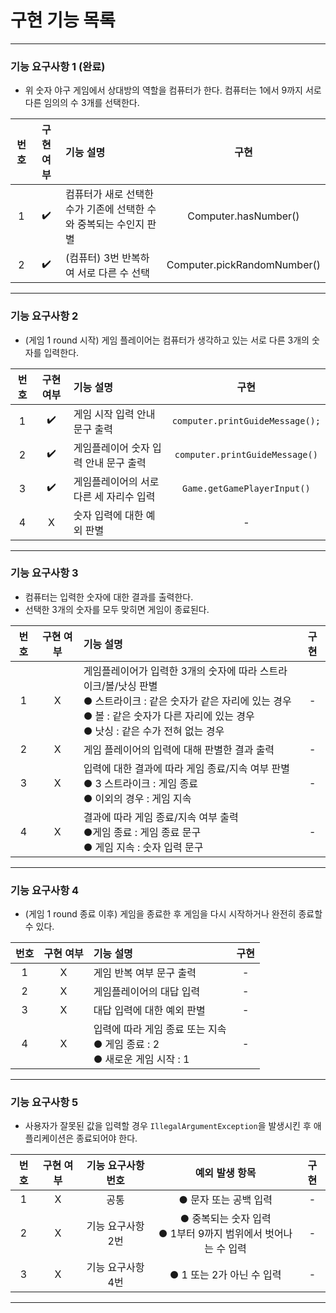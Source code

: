 # 구현 기능 목록

***
### 기능 요구사항 1 (완료)
- 위 숫자 야구 게임에서 상대방의 역할을 컴퓨터가 한다. 컴퓨터는 1에서 9까지 서로 다른 임의의 수 3개를 선택한다.

| 번호  | 구현 여부 | 기능 설명                                 |             구현              |
|:---:|:-----:|:--------------------------------------|:---------------------------:|
|  1  |  ✔️️  | 컴퓨터가 새로 선택한 수가 기존에 선택한 수와 중복되는 수인지 판별 |    Computer.hasNumber()     |
|  2  |  ✔️   | (컴퓨터) 3번 반복하여 서로 다른 수 선택              | Computer.pickRandomNumber() |
***

### 기능 요구사항 2
- (게임 1 round 시작) 게임 플레이어는 컴퓨터가 생각하고 있는 서로 다른 3개의 숫자를 입력한다.

| 번호  | 구현 여부 | 기능 설명                  |                 구현                 |
|:---:|:-----:|:-----------------------|:----------------------------------:|
|  1  |  ✔️   | 게임 시작 입력 안내 문구 출력      |             ```computer.printGuideMessage();```              |
|  2  |  ✔️   | 게임플레이어 숫자 입력 안내 문구 출력  | ```computer.printGuideMessage()``` |
|  3  |  ✔️   | 게임플레이어의 서로 다른 세 자리수 입력 |  ```Game.getGamePlayerInput()```   |
|  4  |   X   | 숫자 입력에 대한 예외 판별        |                 -                  |
***

### 기능 요구사항 3
- 컴퓨터는 입력한 숫자에 대한 결과를 출력한다.
- 선택한 3개의 숫자를 모두 맞히면 게임이 종료된다.

| 번호  | 구현 여부 | 기능 설명                                                                                                                          | 구현  |
|:---:|:-----:|:-------------------------------------------------------------------------------------------------------------------------------|:---:|
|  1  |  X  | 게임플레이어가 입력한 3개의 숫자에 따라 스트라이크/볼/낫싱 판별<br/>● 스트라이크 : 같은 숫자가 같은 자리에 있는 경우<br/>● 볼 : 같은 숫자가 다른 자리에 있는 경우<br/>● 낫싱 : 같은 수가 전혀 없는 경우 |  -  |
|  2  |  X  | 게임 플레이어의 입력에 대해 판별한 결과 출력                                                                                                      |  -  |
|  3  |  X  | 입력에 대한 결과에 따라 게임 종료/지속 여부 판별<br>● 3 스트라이크 : 게임 종료<br/>● 이외의 경우 : 게임 지속                                                         |  -  |
|  4  |  X  | 결과에 따라 게임 종료/지속 여부 출력<br/>●게임 종료 : 게임 종료 문구<br/>● 게임 지속 : 숫자 입력 문구                                                             |  -  |
***

### 기능 요구사항 4
- (게임 1 round 종료 이후) 게임을 종료한 후 게임을 다시 시작하거나 완전히 종료할 수 있다.

| 번호  | 구현 여부 | 기능 설명                                                  |구현|
|:---:|:-----:|:-------------------------------------------------------|:---:|
|  1  |  X   | 게임 반복 여부 문구 출력                                         |-|
|  2  |  X  | 게임플레이어의 대답 입력                                          |-|
|  3  |  X  | 대답 입력에 대한 예외 판별                                        |-|
|  4  |  X  | 입력에 따라 게임 종료 또는 지속<br/>● 게임 종료 : 2<br/>● 새로운 게임 시작 : 1 |-|
***

### 기능 요구사항 5
- 사용자가 잘못된 값을 입력할 경우 ```IllegalArgumentException```을 발생시킨 후 애플리케이션은 종료되어야 한다.

| 번호  | 구현 여부 | 기능 요구사항 번호 |                          예외 발생 항목                          |구현|
|:---:|:-----:|:----------:|:----------------------------------------------------------:|:---:|
|  1  |  X  |     공통     |                       ● 문자 또는 공백 입력                        |-|
|  2  |  X  |기능 요구사항 2번|         ● 중복되는 숫자 입력<br/>● 1부터 9까지 범위에서 벗어나는 수 입력          |-|
|  3  |  X  |기능 요구사항 4번|● 1 또는 2가 아닌 수 입력|-|
***
